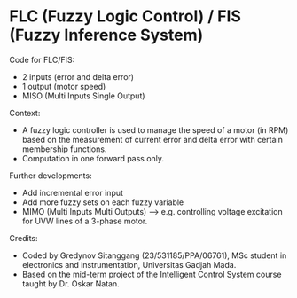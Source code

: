 # FLC (Fuzzy Logic Control) / FIS (Fuzzy Inference System)

Code for FLC/FIS:
- 2 inputs (error and delta error)
- 1 output (motor speed)
- MISO (Multi Inputs Single Output)

Context:
- A fuzzy logic controller is used to manage the speed of a motor (in RPM) based on the measurement of current error and delta error with certain membership functions.
- Computation in one forward pass only.

Further developments:
- Add incremental error input
- Add more fuzzy sets on each fuzzy variable
- MIMO (Multi Inputs Multi Outputs) --> e.g. controlling voltage excitation for UVW lines of a 3-phase motor.

Credits:
- Coded by Gredynov Sitanggang (23/531185/PPA/06761), MSc student in electronics and instrumentation, Universitas Gadjah Mada.
- Based on the mid-term project of the Intelligent Control System course taught by Dr. Oskar Natan.
